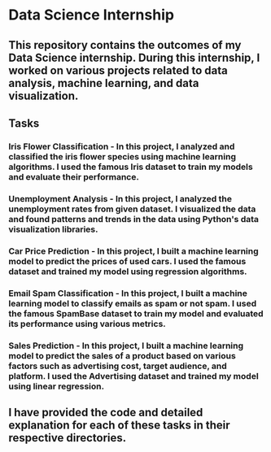 # Data Science Internship

## This repository contains the outcomes of my Data Science internship. During this internship, I worked on various projects related to data analysis, machine learning, and data visualization.

## Tasks

### Iris Flower Classification - In this project, I analyzed and classified the iris flower species using machine learning algorithms. I used the famous Iris dataset to train my models and evaluate their performance.

### Unemployment Analysis - In this project, I analyzed the unemployment rates from given dataset. I visualized the data and found patterns and trends in the data using Python's data visualization libraries.

### Car Price Prediction - In this project, I built a machine learning model to predict the prices of used cars. I used the famous  dataset and trained my model using regression algorithms.

### Email Spam Classification - In this project, I built a machine learning model to classify emails as spam or not spam. I used the famous SpamBase dataset to train my model and evaluated its performance using various metrics.

### Sales Prediction - In this project, I built a machine learning model to predict the sales of a product based on various factors such as advertising cost, target audience, and platform. I used the Advertising dataset and trained my model using linear regression.

## I have provided the code and detailed explanation for each of these tasks in their respective directories.
